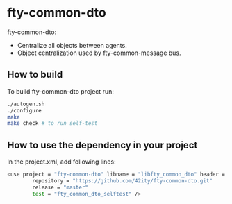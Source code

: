 # fty-common-dto
fty-common-dto:

* Centralize all objects between agents. 
* Object centralization used by fty-common-message bus.

## How to build

To build fty-common-dto project run:

```bash
./autogen.sh
./configure
make
make check # to run self-test
```
## How to use the dependency in your project

In the project.xml, add following lines:

```bash
<use project = "fty-common-dto" libname = "libfty_common_dto" header = "fty_common_dto.h"
        repository = "https://github.com/42ity/fty-common-dto.git"
        release = "master"
        test = "fty_common_dto_selftest" />
```
